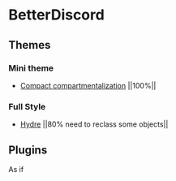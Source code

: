 # BetterDiscord
## Themes
### Mini theme
* [Compact compartmentalization](https://raw.githubusercontent.com/Moo-stly/BetterDiscord/master/themes/Compact.theme.css) ||100%||

### Full Style
* [Hydre](https://raw.githubusercontent.com/Moo-stly/BetterDiscord/master/themes/Hydre.theme.css) ||80% need to reclass some objects||

## Plugins
As if
